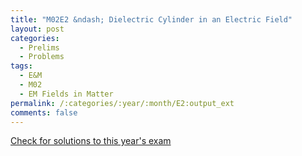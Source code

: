```yaml
---
title: "M02E2 &ndash; Dielectric Cylinder in an Electric Field"
layout: post
categories:
  - Prelims
  - Problems
tags:
  - E&M
  - M02
  - EM Fields in Matter
permalink: /:categories/:year/:month/E2:output_ext
comments: false
---
```

<object data="2002M2E.pdf" type="application/pdf" width="100%" height="500"></object>
<div class="message"><a href='https://princetonprelim.com/prelim/9/'>Check for solutions to this year's exam</a></div>